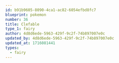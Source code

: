 ```yaml
---
id: b91b9605-8090-4ca1-ac82-6054efbd8fc7
blueprint: pokemon
number: 36
title: Clefable
type_1: fairy
author: 4d8d6ede-5963-429f-9c2f-74b897007e0c
updated_by: 4d8d6ede-5963-429f-9c2f-74b897007e0c
updated_at: 1716081441
types:
  - fairy
---
```

